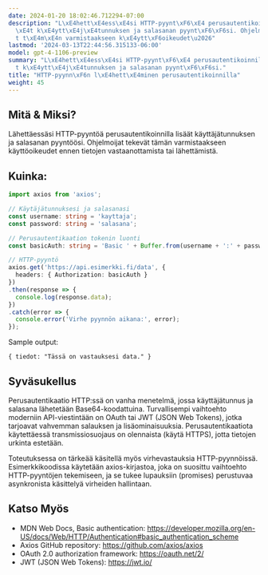 ```yaml
---
date: 2024-01-20 18:02:46.712294-07:00
description: "L\xE4hett\xE4ess\xE4si HTTP-pyynt\xF6\xE4 perusautentikoinnilla lis\xE4\
  \xE4t k\xE4ytt\xE4j\xE4tunnuksen ja salasanan pyynt\xF6\xF6si. Ohjelmoijat tekev\xE4\
  t t\xE4m\xE4n varmistaakseen k\xE4ytt\xF6oikeudet\u2026"
lastmod: '2024-03-13T22:44:56.315133-06:00'
model: gpt-4-1106-preview
summary: "L\xE4hett\xE4ess\xE4si HTTP-pyynt\xF6\xE4 perusautentikoinnilla lis\xE4\xE4\
  t k\xE4ytt\xE4j\xE4tunnuksen ja salasanan pyynt\xF6\xF6si."
title: "HTTP-pyynn\xF6n l\xE4hett\xE4minen perusautentikoinnilla"
weight: 45
---
```


## Mitä & Miksi?
Lähettäessäsi HTTP-pyyntöä perusautentikoinnilla lisäät käyttäjätunnuksen ja salasanan pyyntöösi. Ohjelmoijat tekevät tämän varmistaakseen käyttöoikeudet ennen tietojen vastaanottamista tai lähettämistä.

## Kuinka:
```TypeScript
import axios from 'axios';

// Käytäjätunnuksesi ja salasanasi
const username: string = 'kayttaja';
const password: string = 'salasana';

// Perusautentikaation tokenin luonti
const basicAuth: string = 'Basic ' + Buffer.from(username + ':' + password).toString('base64');

// HTTP-pyyntö
axios.get('https://api.esimerkki.fi/data', {
  headers: { Authorization: basicAuth }
})
.then(response => {
  console.log(response.data);
})
.catch(error => {
  console.error('Virhe pyynnön aikana:', error);
});
```

Sample output:
```
{ tiedot: "Tässä on vastauksesi data." }
```

## Syväsukellus
Perusautentikaatio HTTP:ssä on vanha menetelmä, jossa käyttäjätunnus ja salasana lähetetään Base64-koodattuina. Turvallisempi vaihtoehto moderniin API-viestintään on OAuth tai JWT (JSON Web Tokens), jotka tarjoavat vahvemman salauksen ja lisäominaisuuksia. Perusautentikaatiota käytettäessä transmissiosuojaus on olennaista (käytä HTTPS), jotta tietojen urkinta estetään.

Toteutuksessa on tärkeää käsitellä myös virhevastauksia HTTP-pyynnöissä. Esimerkkikoodissa käytetään axios-kirjastoa, joka on suosittu vaihtoehto HTTP-pyyntöjen tekemiseen, ja se tukee lupauksiin (promises) perustuvaa asynkronista käsittelyä virheiden hallintaan.

## Katso Myös
- MDN Web Docs, Basic authentication: https://developer.mozilla.org/en-US/docs/Web/HTTP/Authentication#basic_authentication_scheme
- Axios GitHub repository: https://github.com/axios/axios
- OAuth 2.0 authorization framework: https://oauth.net/2/
- JWT (JSON Web Tokens): https://jwt.io/
